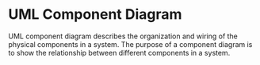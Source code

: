 # UML Component Diagram
UML component diagram describes the organization and wiring of the physical components in a
system. The purpose of a component diagram is to show the relationship between different
components in a system.

[](/assets/images/9_1.png)


[](/assets/images/9_2.png)